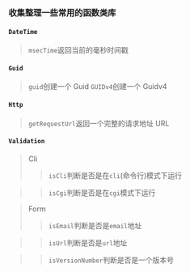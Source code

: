 ### 收集整理一些常用的函数类库

#### `DateTime`
> `msecTime`返回当前的毫秒时间戳


#### `Guid`
> `guid`创建一个 Guid
> `GUIDv4`创建一个 Guidv4


#### `Http`
> `getRequestUrl`返回一个完整的请求地址 URL

#### `Validation`
> Cli
>> `isCli`判断是否是在`cli`(命令行)模式下运行

>> `isCgi`判断是否是在`cgi`模式下运行

> Form
>> `isEmail`判断是否是`email`地址

>> `isUrl`判断是否是`url`地址

>> `isVersionNumber`判断是否是一个版本号